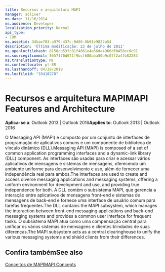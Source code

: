 ```yaml
---
title: Recursos e arquitetura MAPI
manager: soliver
ms.date: 11/16/2014
ms.audience: Developer
localization_priority: Normal
api_type:
- COM
ms.assetid: 34bae703-a979-437c-9d86-8b91e9822a54
description: 'Última modificação: 23 de julho de 2011'
ms.openlocfilehash: 8156cb53fc81f4861e4a66da4960df0458ec6c91
ms.sourcegitcommit: 8657170d071f9bcf680aba50b9c07f2a4fb82283
ms.translationtype: MT
ms.contentlocale: pt-BR
ms.lasthandoff: 04/28/2019
ms.locfileid: "33418278"
---
```

# <a name="mapi-features-and-architecture"></a><span data-ttu-id="94c77-103">Recursos e arquitetura MAPI</span><span class="sxs-lookup"><span data-stu-id="94c77-103">MAPI Features and Architecture</span></span>

  
  
<span data-ttu-id="94c77-104">**Aplica-se a**: Outlook 2013 | Outlook 2016</span><span class="sxs-lookup"><span data-stu-id="94c77-104">**Applies to**: Outlook 2013 | Outlook 2016</span></span> 
  
<span data-ttu-id="94c77-105">O Messaging API (MAPI) é composto por um conjunto de interfaces de programação de aplicativos comuns e um componente de biblioteca de vínculo dinâmico (DLL).</span><span class="sxs-lookup"><span data-stu-id="94c77-105">Messaging API (MAPI) is composed of a set of common application programming interfaces and a dynamic-link library (DLL) component.</span></span> <span data-ttu-id="94c77-106">As interfaces são usadas para criar e acessar vários aplicativos de mensagens e sistemas de mensagens, oferecendo um ambiente uniforme para desenvolvimento e uso, além de fornecer uma independência real para ambos.</span><span class="sxs-lookup"><span data-stu-id="94c77-106">The interfaces are used to create and access diverse messaging applications and messaging systems, offering a uniform environment for development and use, and providing true independence for both.</span></span> <span data-ttu-id="94c77-107">A DLL contém o subsistema MAPI, que gerencia a interação entre aplicativos de mensagens front-end e sistemas de mensagens de back-end e fornece uma interface de usuário comum para tarefas frequentes.</span><span class="sxs-lookup"><span data-stu-id="94c77-107">The DLL contains the MAPI subsystem, which manages the interaction between front-end messaging applications and back-end messaging systems and provides a common user interface for frequent tasks.</span></span> <span data-ttu-id="94c77-108">O subsistema MAPI atua como uma compensação central para unificar os vários sistemas de mensagens e clientes blindados de suas diferenças.</span><span class="sxs-lookup"><span data-stu-id="94c77-108">The MAPI subsystem acts as a central clearinghouse to unify the various messaging systems and shield clients from their differences.</span></span>
  
## <a name="see-also"></a><span data-ttu-id="94c77-109">Confira também</span><span class="sxs-lookup"><span data-stu-id="94c77-109">See also</span></span>



[<span data-ttu-id="94c77-110">Conceitos de MAPI</span><span class="sxs-lookup"><span data-stu-id="94c77-110">MAPI Concepts</span></span>](mapi-concepts.md)

